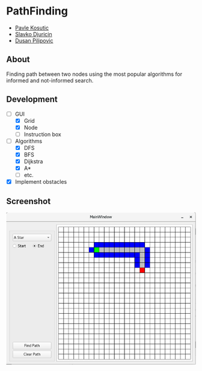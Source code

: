 # PathFinding

* [Pavle Kosutic](https://github.com/pavle995)<br>
* [Slavko Djuricin](https://github.com/djuricin)<br>
* [Dusan Pilipovic](https://github.com/razzil1)<br>

## About

Finding path between two nodes using the most popular algorithms for informed and not-informed search.

## Development

* [ ] GUI
    * [x] Grid
    * [x] Node
    * [ ] Instruction box
* [ ] Algorithms
    * [x] DFS
    * [x] BFS
    * [x] Dijkstra
    * [x] A*
    * [ ] etc.
* [x] Implement obstacles

## Screenshot

![](Screenshots/2018-06-01.png)

